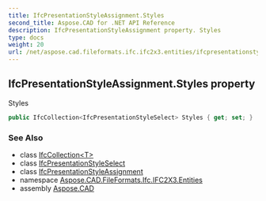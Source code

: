 ```yaml
---
title: IfcPresentationStyleAssignment.Styles
second_title: Aspose.CAD for .NET API Reference
description: IfcPresentationStyleAssignment property. Styles
type: docs
weight: 20
url: /net/aspose.cad.fileformats.ifc.ifc2x3.entities/ifcpresentationstyleassignment/styles/
---
```

## IfcPresentationStyleAssignment.Styles property

Styles

```csharp
public IfcCollection<IfcPresentationStyleSelect> Styles { get; set; }
```

### See Also

* class [IfcCollection&lt;T&gt;](../../../aspose.cad.fileformats.ifc/ifccollection-1/)
* class [IfcPresentationStyleSelect](../../../aspose.cad.fileformats.ifc.ifc2x3.types/ifcpresentationstyleselect/)
* class [IfcPresentationStyleAssignment](../)
* namespace [Aspose.CAD.FileFormats.Ifc.IFC2X3.Entities](../../ifcpresentationstyleassignment/)
* assembly [Aspose.CAD](../../../)


